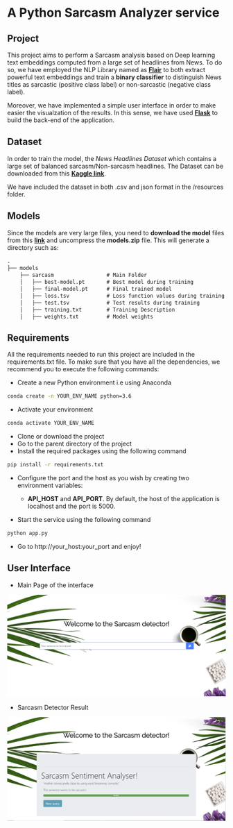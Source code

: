 # A Python Sarcasm Analyzer service

## Project

This project aims to perform a Sarcasm analysis based on Deep learning text embeddings computed from a large set of headlines from News. To do so, we have employed the NLP Library named as [**Flair**](https://github.com/flairNLP/flair) to both extract powerful text embeddings and train a **binary classifier** to distinguish News titles as sarcastic (positive class label) or non-sarcastic (negative class label).

Moreover, we have implemented a simple user interface in order to make easier the visualzation of the results. In this sense, we have used [**Flask**](https://flask.palletsprojects.com/en/1.1.x/#) to build the back-end of the application. 

## Dataset

In order to train the model, the *News Headlines Dataset* which contains a large set of balanced sarcasm/Non-sarcasm headlines. The Dataset can be downloaded from this [**Kaggle link**](https://www.kaggle.com/rmisra/news-headlines-dataset-for-sarcasm-detection).

We have included the dataset in both .csv and json format in the /resources folder.

## Models

Since the models are very large files, you need to **download the model** files from this [**link**](https://drive.google.com/uc?export=download&id=1aU-Cs7l0oQ2Ms2k4HSd7WD7ribzEBR3X
) and uncompress the **models.zip** file. This will generate a directory such as:

    .
    ├── models
        ├── sarcasm                 # Main Folder
        │   ├── best-model.pt       # Best model during training
        │   ├── final-model.pt      # Final trained model
        │   ├── loss.tsv            # Loss function values during training
        │   ├── test.tsv            # Test results during training
        │   ├── training.txt        # Training Description
        │   ├── weights.txt         # Model weights

## Requirements
All the requirements needed to run this project are included in the requirements.txt file. To make sure that you have all the dependencies, we recommend you to execute the following commands:
- Create a new Python environment i.e using Anaconda
```bash
conda create -n YOUR_ENV_NAME python=3.6
``` 
- Activate your environment
```bash
conda activate YOUR_ENV_NAME
```

- Clone or download the project
- Go to the parent directory of the project
- Install the required packages using the following command

```bash
pip install -r requirements.txt
```
- Configure the port and the host as you wish by creating two environment variables: 
    - **API_HOST** and **API_PORT**. By default, the host of the application is localhost and the port is 5000.

- Start the service using the following command
```bash
python app.py
```
- Go to http://your_host:your_port and enjoy!

## User Interface
- Main Page of the interface

![image](https://github.com/dmgutierrez/Sarcasm-detector/blob/master/images/main_page.PNG)

- Sarcasm Detector Result

![image](https://github.com/dmgutierrez/Sarcasm-detector/blob/master/images/result_page.PNG)


